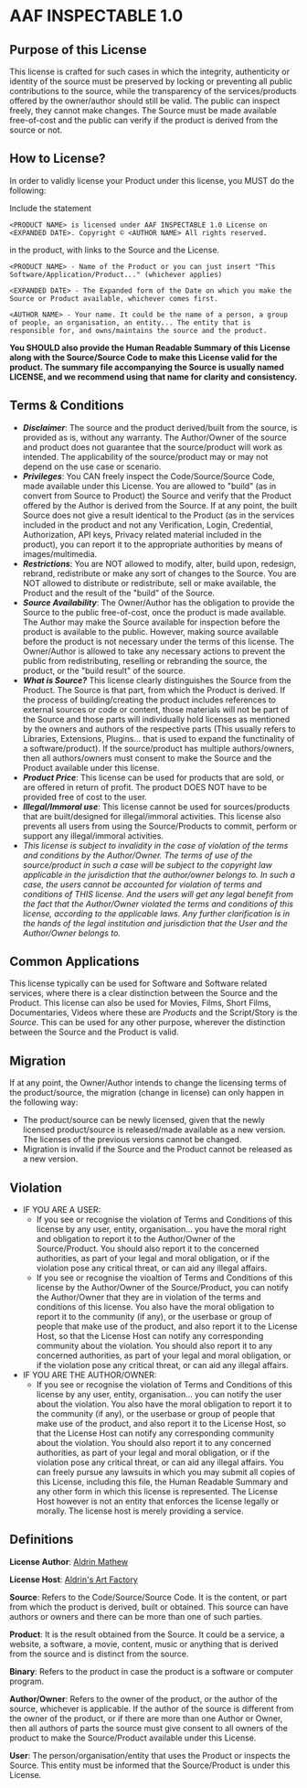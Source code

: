 # **AAF INSPECTABLE 1.0**

## Purpose of this License

This license is crafted for such cases in which the integrity, authenticity or identity of the source must be preserved by locking or preventing all public contributions to the source, while the transparency of the services/products offered by the owner/author should still be valid. The public can inspect freely, they cannot make changes. The Source must be made available free-of-cost and the public can verify if the product is derived from the source or not.

## **How to License?**
In order to validly license your Product under this license, you MUST do the following:

Include the statement 
```
<PRODUCT NAME> is licensed under AAF INSPECTABLE 1.0 License on <EXPANDED DATE>. Copyright © <AUTHOR NAME> All rights reserved.
```
in the product, with links to the Source and the License.

``
<PRODUCT NAME> - Name of the Product
or you can just insert "This Software/Application/Product..." (whichever applies)
``

``
<EXPANDED DATE> - The Expanded form of the Date on which you make the Source or Product available, whichever comes first.
``

``
<AUTHOR NAME> - Your name. It could be the name of a person, a group of people, an organisation, an entity... The entity that is responsible for, and owns/maintains the source and the product.
``

**You SHOULD also provide the Human Readable Summary of this License along with the Source/Source Code to make this License valid for the product. The summary file accompanying the Source is usually named LICENSE, and we recommend using that name for clarity and consistency.**

## **Terms & Conditions**

- ***Disclaimer***: The source and the product derived/built from the source, is provided as is, without any warranty. The Author/Owner of the source and product does not guarantee that the source/product will work as intended. The applicability of the source/product may or may not depend on the use case or scenario.
- ***Privileges***: You CAN freely inspect the Code/Source/Source Code, made available under this License. You are allowed to "build" (as in convert from Source to Product) the Source and verify that the Product offered by the Author is derived from the Source. If at any point, the built Source does not give a result identical to the Product (as in the services included in the product and not any Verification, Login, Credential, Authorization, API keys, Privacy related material included in the product), you can report it to the appropriate authorities by means of images/multimedia.
- ***Restrictions***: You are NOT allowed to modify, alter, build upon, redesign, rebrand, redistribute or make any sort of changes to the Source. You are NOT allowed to distribute or redistribute, sell or make available, the Product and the result of the "build" of the Source.
- ***Source Availability***: The Owner/Author has the obligation to provide the Source to the public free-of-cost, once the product is made available. The Author may make the Source available for inspection before the product is available to the public. However, making source available before the product is not necessary under the terms of this license. The Owner/Author is allowed to take any necessary actions to prevent the public from redistributing, reselling or rebranding the source, the product, or the "build result" of the source.
- ***What is Source?*** This license clearly distinguishes the Source from the Product. The Source is that part, from which the Product is derived. If the process of building/creating the product includes references to external sources or code or content, those materials will not be part of the Source and those parts will individually hold licenses as mentioned by the owners and authors of the respective parts (This usually refers to Libraries, Extensions, Plugins... that is used to expand the functinality of a software/product). If the source/product has multiple authors/owners, then all authors/owners must consent to make the Source and the Product available under this license.
- ***Product Price***: This license can be used for products that are sold, or are offered in return of profit. The product DOES NOT have to be provided free of cost to the user.
- ***Illegal/Immoral use***: This license cannot be used for sources/products that are built/designed for illegal/immoral activities. This license also prevents all users from using the Source/Products to commit, perform or support any illegal/immoral activities.
- *This license is subject to invalidity in the case of violation of the terms and conditions by the Author/Owner. The terms of use of the source/product in such a case will be subject to the copyright law applicable in the jurisdiction that the author/owner belongs to. In such a case, the users cannot be accounted for violation of terms and conditions of THIS license. And the users will get any legal benefit from the fact that the Author/Owner violated the terms and conditions of this license, according to the applicable laws. Any further clarification is in the hands of the legal institution and jurisdiction that the User and the Author/Owner belongs to.*

## Common Applications

This license typically can be used for Software and Software related services, where there is a clear distinction between the Source and the Product. This license can also be used for Movies, Films, Short Films, Documentaries, Videos where these are *Products* and the Script/Story is the *Source*. This can be used for any other purpose, wherever the distinction between the Source and the Product is valid.

## Migration

If at any point, the Owner/Author intends to change the licensing terms of the product/source, the migration (change in license) can only happen in the following way:
- The product/source can be newly licensed, given that the newly licensed product/source is released/made available as a new version. The licenses of the previous versions cannot be changed.
- Migration is invalid if the Source and the Product cannot be released as a new version.

## Violation

- IF YOU ARE A USER:
  - If you see or recognise the violation of Terms and Conditions of this license by any user, entity, organisation... you have the moral right and obligation to report it to the Author/Owner of the Source/Product. You should also report it to the concerned authorities, as part of your legal and moral obligation, or if the violation pose any critical threat, or can aid any illegal affairs.
  - If you see or recognise the vioaltion of Terms and Conditions of this license by the Author/Owner of the Source/Product, you can notify the Author/Owner that they are in violation of the terms and conditions of this license. You also have the moral obligation to report it to the community (if any), or the userbase or group of people that make use of the product, and also report it to the License Host, so that the License Host can notify any corresponding community about the violation. You should also report it to any concerned authorities, as part of your legal and moral obligation, or if the violation pose any critical threat, or can aid any illegal affairs.
- IF YOU ARE THE AUTHOR/OWNER:
  - If you see or recognise the violation of Terms and Conditions of this license by any user, entity, organisation... you can notify the user about the violation. You also have the moral obligation to report it to the community (if any), or the userbase or group of people that make use of the product, and also report it to the License Host, so that the License Host can notify any corresponding community about the violation. You should also report it to any concerned authorities, as part of your legal and moral obligation, or if the violation pose any critical threat, or can aid any illegal affairs. You can freely pursue any lawsuits in which you may submit all copies of this License, including this file, the Human Readable Summary and any other form in which this license is represented. The License Host however is not an entity that enforces the license legally or morally. The license host is merely providing a service.

## Definitions

**License Author**: [Aldrin Mathew](https://aldrinmathew.com)

**License Host**: [Aldrin's Art Factory](https://aldrinsartfactory.com)

**Source**: Refers to the Code/Source/Source Code. It is the content, or part from which the product is derived, built or obtained. This source can have authors or owners and there can be more than one of such parties.

**Product**: It is the result obtained from the Source. It could be a service, a website, a software, a movie, content, music or anything that is derived from the source and is distinct from the source.

**Binary**: Refers to the product in case the product is a software or computer program.

**Author/Owner**: Refers to the owner of the product, or the author of the source, whichever is applicable. If the author of the source is different from the owner of the product, or if there are more than one Author or Owner, then all authors of parts the source must give consent to all owners of the product to make the Source/Product available under this License.

**User**: The person/organisation/entity that uses the Product or inspects the Source. This entity must be informed that the Source/Product is under this License.